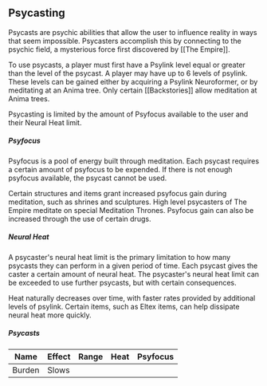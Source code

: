Psycasting
---

Psycasts are psychic abilities that allow the user to influence reality in ways that seem impossible. Psycasters accomplish this by connecting to the psychic field, a mysterious force first discovered by [[The Empire]].

To use psycasts, a player must first have a Psylink level equal or greater than the level of the psycast. A player may have up to 6 levels of psylink. These levels can be gained either by acquiring a Psylink Neuroformer, or by meditating at an Anima tree. Only certain [[Backstories]] allow meditation at Anima trees.

Psycasting is limited by the amount of Psyfocus available to the user and their Neural Heat limit.

##### Psyfocus
Psyfocus is a pool of energy built through meditation. Each psycast requires a certain amount of psyfocus to be expended. If there is not enough psyfocus available, the psycast cannot be used.

Certain structures and items grant increased psyfocus gain during meditation, such as shrines and sculptures. High level psycasters of The Empire meditate on special Meditation Thrones. Psyfocus gain can also be increased through the use of certain drugs.

##### Neural Heat
A psycaster's neural heat limit is the primary limitation to how many psycasts they can perform in a given period of time. Each psycast gives the caster a certain amount of neural heat. The psycaster's neural heat limit can be exceeded to use further psycasts, but with certain consequences.

Heat naturally decreases over time, with faster rates provided by additional levels of psylink. Certain items, such as Eltex items, can help dissipate neural heat more quickly.

##### Psycasts

| Name | Effect | Range | Heat | Psyfocus |
|---|---|---|---|---|
| Burden | Slows